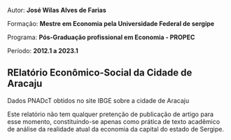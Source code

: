 Autor: **José Wilas Alves de Farias**

Formação: **Mestre em Economia pela Universidade Federal de sergipe**

Programa: **Pós-Graduação profissional em Economia - PROPEC**

Período: **2012.1 a 2023.1**


## RElatório Econômico-Social da Cidade de Aracaju
Dados PNADcT obtidos no site IBGE sobre a cidade de Aracaju

Este relatório não tem qualquer pretenção de publicação de artigo para esse momento, constituindo-se apenas como prática de texto acadêmico de análise da realidade atual da economia da capital do estado de Sergipe.
